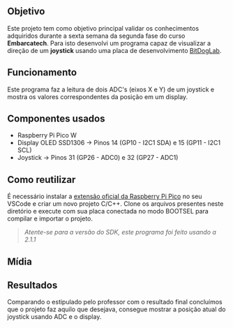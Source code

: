 ## Objetivo

Este projeto tem como objetivo principal validar os conhecimentos adquiridos durante a sexta semana da segunda fase do curso **Embarcatech**. Para isto desenvolvi um programa capaz de visualizar a direção de um **joystick** usando uma placa de desenvolvimento [BitDogLab](https://github.com/BitDogLab).


## Funcionamento

Este programa faz a leitura de dois ADC's (eixos X e Y) de um joystick e mostra os valores correspondentes da posição em um display.


## Componentes usados

- Raspberry Pi Pico W
- Display OLED SSD1306 → Pinos 14 (GP10 - I2C1 SDA) e 15 (GP11 - I2C1 SCL)
- Joystick → Pinos 31 (GP26 - ADC0) e 32 (GP27 - ADC1)



## Como reutilizar

É necessário instalar a [extensão oficial da Raspberry Pi Pico](https://github.com/raspberrypi/pico-vscode) no seu VSCode e criar um novo projeto C/C++.
Clone os arquivos presentes neste diretório e execute com sua placa conectada no modo BOOTSEL para compilar e importar o projeto.

>*Atente-se para a versão do SDK, este programa foi feito usando a 2.1.1*   

## Mídia



## Resultados

Comparando o estipulado pelo professor com o resultado final concluímos que o projeto faz aquilo que desejava, consegue mostrar a posição atual do joystick usando ADC e o display.